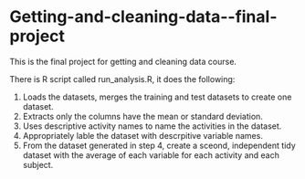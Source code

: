 # Getting-and-cleaning-data--final-project
This is the final project for getting and cleaning data course.

There is R script called run_analysis.R, it does the following:

1. Loads the datasets, merges the training and test datasets to create one dataset.
2. Extracts only the columns have the mean or standard deviation.
3. Uses descriptive activity names to name the activities in the dataset.
4. Appropriately lable the dataset with descrpitive variable names.
5. From the dataset generated in step 4, create a sceond, independent tidy dataset with the average of each variable for each activity and each subject.

